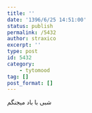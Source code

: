```yaml
---
title: ''
date: '1396/6/25 14:51:00'
status: publish
permalink: /5432
author: straxico
excerpt: ''
type: post
id: 5432
category:
    - tytomood
tag: []
post_format: []
---
```

شبی با باد میجنگم